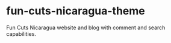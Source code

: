 # fun-cuts-nicaragua-theme
Fun Cuts Nicaragua website and blog with comment and search capabilities.
